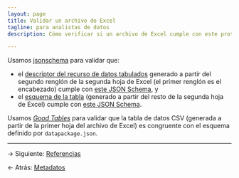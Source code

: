 ```yaml
---
layout: page
title: Validar un archivo de Excel
tagline: para analistas de datos
description: Cómo verificar si un archivo de Excel cumple con este protocolo

---
```


Usamos [jsonschema](https://github.com/Julian/jsonschema) para validar que:

- el [descriptor del recurso de datos tabulados](http://frictionlessdata.io/specs/tabular-data-resource/) generado a partir del segundo renglón de la segunda hoja de Excel (el primer renglón es el encabezado) cumple con [este JSON Schema](http://frictionlessdata.io/schemas/tabular-data-resource.json), y
- el [esquema de la tabla](http://frictionlessdata.io/specs/table-schema/) (generado a partir del resto de la segunda hoja de Excel) cumple con [este JSON Schema](http://frictionlessdata.io/schemas/table-schema.json).

Usamos [_Good Tables_](https://github.com/frictionlessdata/goodtables-py) para validar que la tabla de datos CSV (generada a partir de la primer hoja del archivo de Excel) es congruente con el esquema definido por `datapackage.json`.

---

&rarr; Siguiente: [Referencias](referencias.html)

&larr; Atrás: [Metadatos](metadatos.html)
